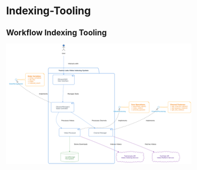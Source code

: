 # Indexing-Tooling

## Workflow Indexing Tooling

![Workflow Indexing Tooling](https://github.com/Hrishikesh332/Indexing-Tooling/blob/main/src/workflow-tooling-indexing.png)
